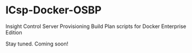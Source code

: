 # ICsp-Docker-OSBP
Insight Control Server Provisioning Build Plan scripts for Docker Enterprise Edition

Stay tuned. Coming soon!
